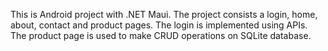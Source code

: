 This is Android project with .NET Maui. The project consists a login, home, about, contact and product pages. The login is implemented using APIs. The product page is used to make CRUD operations on SQLite database.
